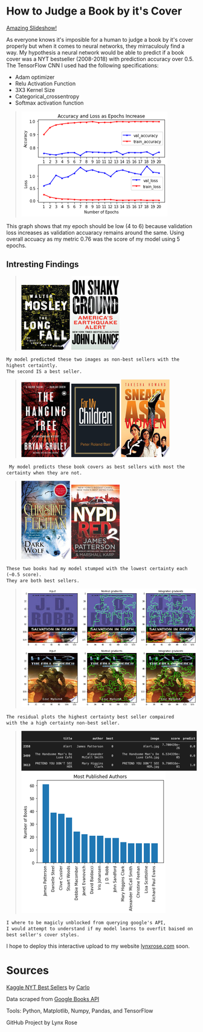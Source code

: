 # How to Judge a Book by it's Cover
[Amazing Slideshow!](https://docs.google.com/presentation/d/1dBOCxwwQhlkWENBlZSQ7UV_Y1bZGVbXeL5g2gCk_074/edit?usp=sharing)

As everyone knows it's imposible for a human to judge a book by it's cover properly but when it comes to neural networks, they mirraculouly find a way. My hypothesis a neural network would be able to predict if a book cover was a NYT bestseller (2008-2018) with prediction accuracy over 0.5. 
The TensorFlow CNN I used had the following specifications:
 * Adam optimizer
 * Relu Activation Function
 * 3X3 Kernel Size
 * Categorical_crossentropy
 * Softmax activation function
>![](graphs/epoch_scores.png)

This graph shows that my epoch should be low (4 to 6) because validation loss increases as validation accuaracy remains around the same.
Using overall accuacy as my metric 0.76 was the score of my model using 5 epochs. 

## Intresting Findings
>![](image_findings/worst_best_cover.jpg)
![](image_findings/worst_cover.jpg)

	My model predicted these two images as non-best sellers with the highest certaintly.
	The second IS a best seller.

>![](image_findings/Best_Non1.jpg)
![](image_findings/Best_Non2.jpg)
![](image_findings/Best_Non3.jpg)

     My model predicts these book covers as best sellers with most the certainty when they are not.

>![](image_findings/Uncertain.jpg)
![](image_findings/algorithm_most_uncertain.jpg)

    These two books had my model stumped with the lowest certainty each (~0.5 score).
    They are both best sellers.

>![](image_findings/best_residuals.png)
>![](image_findings/non_residuals.png)

    The residual plots the highest certainty best seller compaired
    with the a high certainty non-best seller. 

>![](image_findings/non_from_best_authors.png)
>![](graphs/Most_Published_Authors.png)

    I where to be magicly unblocked from querying google's API, 
    I would attempt to understand if my model learns to overfit baised on best seller's cover styles. 

I hope to deploy this interactive upload to my website [lynxrose.com](lynxrose.com) soon.

# Sources
[Kaggle NYT Best Sellers](https://www.kaggle.com/cmenca/new-york-times-hardcover-fiction-best-sellers) by [Carlo](https://www.kaggle.com/cmenca)

Data scraped from [Google Books API](https://developers.google.com/books/docs/overview)

Tools: Python, Matplotlib, Numpy, Pandas, and TensorFlow

GitHub Project by Lynx Rose

